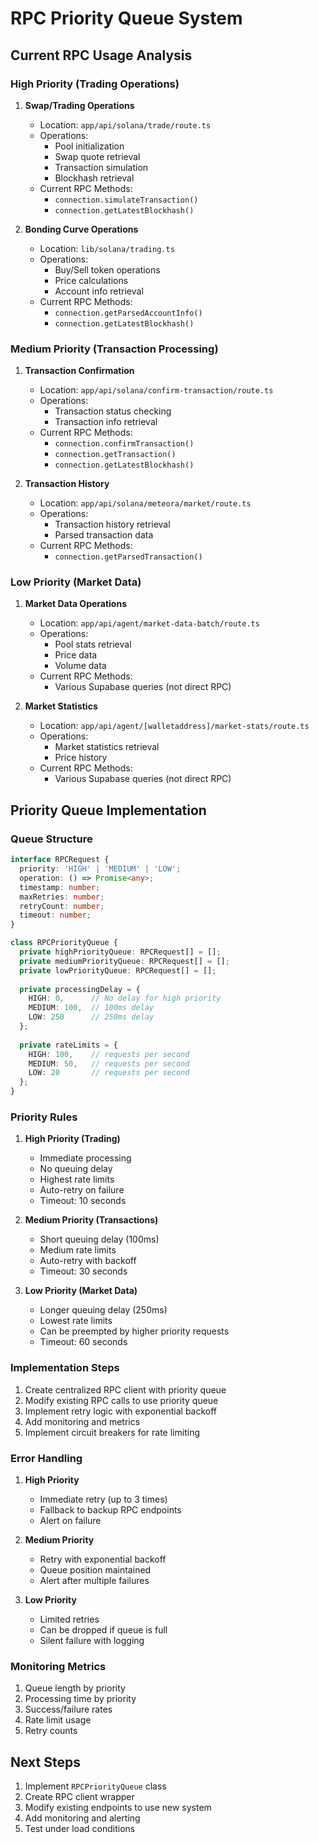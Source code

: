 # RPC Priority Queue System

## Current RPC Usage Analysis

### High Priority (Trading Operations)
1. **Swap/Trading Operations**
   - Location: `app/api/solana/trade/route.ts`
   - Operations:
     - Pool initialization
     - Swap quote retrieval
     - Transaction simulation
     - Blockhash retrieval
   - Current RPC Methods:
     - `connection.simulateTransaction()`
     - `connection.getLatestBlockhash()`

2. **Bonding Curve Operations**
   - Location: `lib/solana/trading.ts`
   - Operations:
     - Buy/Sell token operations
     - Price calculations
     - Account info retrieval
   - Current RPC Methods:
     - `connection.getParsedAccountInfo()`
     - `connection.getLatestBlockhash()`

### Medium Priority (Transaction Processing)
1. **Transaction Confirmation**
   - Location: `app/api/solana/confirm-transaction/route.ts`
   - Operations:
     - Transaction status checking
     - Transaction info retrieval
   - Current RPC Methods:
     - `connection.confirmTransaction()`
     - `connection.getTransaction()`
     - `connection.getLatestBlockhash()`

2. **Transaction History**
   - Location: `app/api/solana/meteora/market/route.ts`
   - Operations:
     - Transaction history retrieval
     - Parsed transaction data
   - Current RPC Methods:
     - `connection.getParsedTransaction()`

### Low Priority (Market Data)
1. **Market Data Operations**
   - Location: `app/api/agent/market-data-batch/route.ts`
   - Operations:
     - Pool stats retrieval
     - Price data
     - Volume data
   - Current RPC Methods:
     - Various Supabase queries (not direct RPC)

2. **Market Statistics**
   - Location: `app/api/agent/[walletaddress]/market-stats/route.ts`
   - Operations:
     - Market statistics retrieval
     - Price history
   - Current RPC Methods:
     - Various Supabase queries (not direct RPC)

## Priority Queue Implementation

### Queue Structure
```typescript
interface RPCRequest {
  priority: 'HIGH' | 'MEDIUM' | 'LOW';
  operation: () => Promise<any>;
  timestamp: number;
  maxRetries: number;
  retryCount: number;
  timeout: number;
}

class RPCPriorityQueue {
  private highPriorityQueue: RPCRequest[] = [];
  private mediumPriorityQueue: RPCRequest[] = [];
  private lowPriorityQueue: RPCRequest[] = [];
  
  private processingDelay = {
    HIGH: 0,      // No delay for high priority
    MEDIUM: 100,  // 100ms delay
    LOW: 250      // 250ms delay
  };
  
  private rateLimits = {
    HIGH: 100,    // requests per second
    MEDIUM: 50,   // requests per second
    LOW: 20       // requests per second
  };
}
```

### Priority Rules
1. **High Priority (Trading)**
   - Immediate processing
   - No queuing delay
   - Highest rate limits
   - Auto-retry on failure
   - Timeout: 10 seconds

2. **Medium Priority (Transactions)**
   - Short queuing delay (100ms)
   - Medium rate limits
   - Auto-retry with backoff
   - Timeout: 30 seconds

3. **Low Priority (Market Data)**
   - Longer queuing delay (250ms)
   - Lowest rate limits
   - Can be preempted by higher priority requests
   - Timeout: 60 seconds

### Implementation Steps
1. Create centralized RPC client with priority queue
2. Modify existing RPC calls to use priority queue
3. Implement retry logic with exponential backoff
4. Add monitoring and metrics
5. Implement circuit breakers for rate limiting

### Error Handling
1. **High Priority**
   - Immediate retry (up to 3 times)
   - Fallback to backup RPC endpoints
   - Alert on failure

2. **Medium Priority**
   - Retry with exponential backoff
   - Queue position maintained
   - Alert after multiple failures

3. **Low Priority**
   - Limited retries
   - Can be dropped if queue is full
   - Silent failure with logging

### Monitoring Metrics
1. Queue length by priority
2. Processing time by priority
3. Success/failure rates
4. Rate limit usage
5. Retry counts

## Next Steps
1. Implement `RPCPriorityQueue` class
2. Create RPC client wrapper
3. Modify existing endpoints to use new system
4. Add monitoring and alerting
5. Test under load conditions 